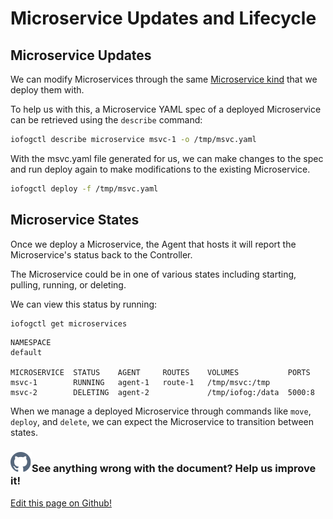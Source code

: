 # Microservice Updates and Lifecycle

## Microservice Updates

We can modify Microservices through the same [Microservice kind](../reference-iofogctl/reference-application.html#microservices) that we deploy them with.

To help us with this, a Microservice YAML spec of a deployed Microservice can be retrieved using the `describe` command:

```bash
iofogctl describe microservice msvc-1 -o /tmp/msvc.yaml
```

With the msvc.yaml file generated for us, we can make changes to the spec and run deploy again to make modifications to the existing Microservice.

```bash
iofogctl deploy -f /tmp/msvc.yaml
```

## Microservice States

Once we deploy a Microservice, the Agent that hosts it will report the Microservice's status back to the Controller.

The Microservice could be in one of various states including starting, pulling, running, or deleting.

We can view this status by running:

```bash
iofogctl get microservices
```

```plain
NAMESPACE
default

MICROSERVICE  STATUS    AGENT     ROUTES    VOLUMES           PORTS
msvc-1        RUNNING   agent-1   route-1   /tmp/msvc:/tmp
msvc-2        DELETING  agent-2             /tmp/iofog:/data  5000:8
```

When we manage a deployed Microservice through commands like `move`, `deploy`, and `delete`, we can expect the Microservice to transition between states.

<aside class="notifications contribute">
  <h3><img src="/images/icos/ico-github.svg" alt="">See anything wrong with the document? Help us improve it!</h3>
  <a href="https://github.com/eclipse-iofog/iofog.org/edit/develop/content/docs/2/microservices/microservice-lifecycle-management.md"
    target="_blank">
    <p>Edit this page on Github!</p>
  </a>
</aside>
